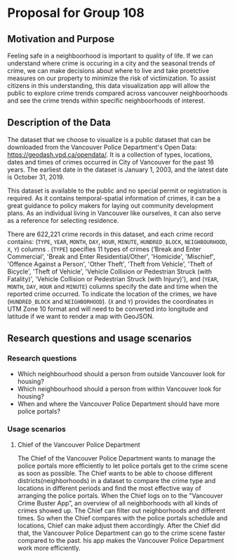 # Proposal for Group 108

## Motivation and Purpose
Feeling safe in a neighboorhood is important to quality of life. If we can understand where crime is occuring in a city and the seasonal trends of crime, we can make decisions about where to live and take proetctive measures on our property to minimize the risk of victimization. To assist citizens in this understanding, this data visualization app will allow the public to explore crime trends compared across vancouver neighboorhoods and see the crime trends within specific neighboorhoods of interest.

## Description of the Data
The dataset that we choose to visualize is a public dataset that can be downloaded from the Vancouver Police Department's Open Data: https://geodash.vpd.ca/opendata/. It is a collection of types, locations, dates and times of crimes occurred in City of Vancouver for the past 16 years.  The earliest date in the dataset is January 1, 2003, and the latest date is October 31, 2019.  
  
This dataset is available to the public and no special permit or registration is required.  As it contains temporal-spatial information of crimes, it can be a great guidance to policy makers for laying out community development plans.  As an individual living in Vancouver like ourselves, it can also serve as a reference for selecting residence.

There are 622,221 crime records in this dataset, and each crime record contains: (`TYPE`, `YEAR`, `MONTH`, `DAY`, `HOUR`, `MINUTE`, `HUNDRED_BLOCK`, `NEIGHBOURHOOD`, `X`, `Y`) columns . (`TYPE`) specifies 11 types of crimes (‘Break and Enter Commercial', 'Break and Enter Residential/Other', 'Homicide', 'Mischief', 'Offence Against a Person', 'Other Theft', 'Theft from Vehicle', 'Theft of Bicycle', 'Theft of Vehicle', 'Vehicle Collision or Pedestrian Struck (with Fatality)', 'Vehicle Collision or Pedestrian Struck (with Injury)'), and (`YEAR`, `MONTH`, `DAY`, `HOUR` and `MINUTE`) columns specify the date and time when the reported crime occurred.  To indicate the location of the crimes, we have (`HUNDRED_BLOCK` and `NEIGHBORHOOD`).  (`X` and `Y`) provides the coordinates in UTM Zone 10 format and will need to be converted into longitude and latitude if we want to render a map with GeoJSON.

## Research questions and usage scenarios

### Research questions

- Which neighbourhood should a person from outside Vancouver look for housing?
- Which neighbourhood should a person from within Vancouver look for housing?
- When and where the Vancouver Police Department should have more police portals?

### Usage scenarios

1. Chief of the Vancouver Police Department

    The Chief of the Vancouver Police Department wants to manage the police portals more efficiently to let police portals get to the crime scene as soon as possible. The Chief wants to be able to choose different districts(neighborhoods) in a dataset to compare the crime type and locations in different periods and find the most effective way of arranging the police portals. When the Chief logs on to the "Vancouver Crime Buster App”, an overview of all neighborhoods with all kinds of crimes showed up. The Chief can filter out neighborhoods and different times. So when the Chief compares with the police portals schedule and locations, Chief can make adjust them accordingly. After the Chief did that, the Vancouver Police Department can go to the crime scene faster compared to the past. his app makes the Vancouver Police Department work more efficiently.
